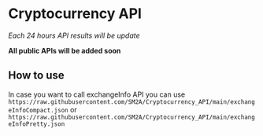 # Cryptocurrency API

*Each 24 hours API results will be update*

**All public APIs will be added soon**

## How to use

In case you want to call exchangeInfo API you can use `https://raw.githubusercontent.com/SM2A/Cryptocurrency_API/main/exchangeInfoCompact.json` or `https://raw.githubusercontent.com/SM2A/Cryptocurrency_API/main/exchangeInfoPretty.json`
